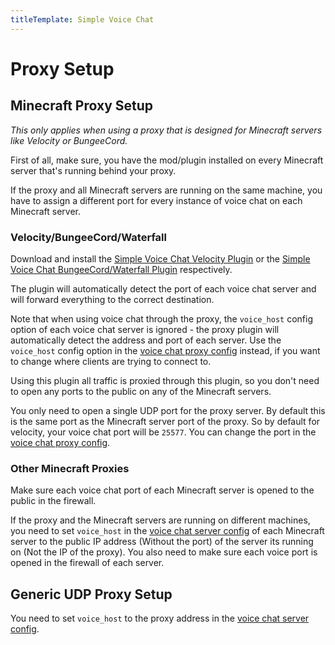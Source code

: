 ```yaml
---
titleTemplate: Simple Voice Chat
---
```


# Proxy Setup

## Minecraft Proxy Setup

*This only applies when using a proxy that is designed for Minecraft servers like Velocity or BungeeCord.*

First of all, make sure, you have the mod/plugin installed on every Minecraft server that's running behind your proxy.

If the proxy and all Minecraft servers are running on the same machine,
you have to assign a different port for every instance of voice chat on each Minecraft server.

### Velocity/BungeeCord/Waterfall

Download and install the [Simple Voice Chat Velocity Plugin](/minecraft/voicechat/downloads#velocity) or the [Simple Voice Chat BungeeCord/Waterfall Plugin](/minecraft/voicechat/downloads#bungeecord-waterfall) respectively.

The plugin will automatically detect the port of each voice chat server and will forward everything to the correct destination.

Note that when using voice chat through the proxy, the `voice_host` config option of each voice chat server is ignored - the proxy plugin will automatically detect the address and port of each server.
Use the `voice_host` config option in the [voice chat proxy config](configuration#proxy) instead, if you want to change where clients are trying to connect to.

Using this plugin all traffic is proxied through this plugin, so you don't need to open any ports to the public on any of the Minecraft servers.

You only need to open a single UDP port for the proxy server.
By default this is the same port as the Minecraft server port of the proxy.
So by default for velocity, your voice chat port will be `25577`.
You can change the port in the [voice chat proxy config](configuration#proxy).

### Other Minecraft Proxies

Make sure each voice chat port of each Minecraft server is opened to the public in the firewall.

If the proxy and the Minecraft servers are running on different machines,
you need to set `voice_host` in the [voice chat server config](configuration#server)
of each Minecraft server to the public IP address (Without the port) of the server its running on (Not the IP of the proxy).
You also need to make sure each voice port is opened in the firewall of each server.

## Generic UDP Proxy Setup

You need to set `voice_host` to the proxy address in the [voice chat server config](configuration#server).